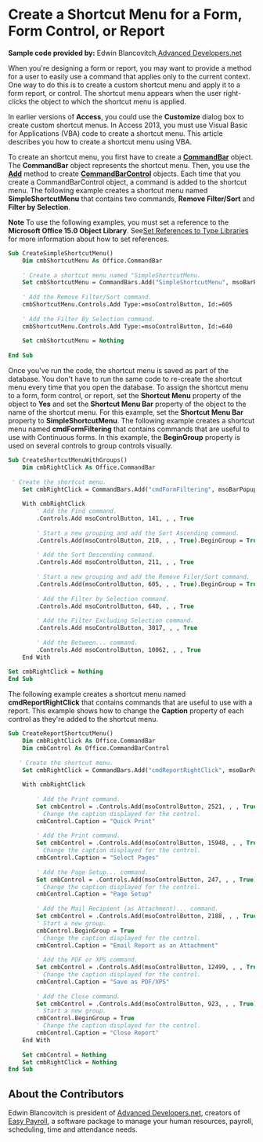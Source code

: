 
# Create a Shortcut Menu for a Form, Form Control, or Report

 **Sample code provided by:** Edwin Blancovitch,[Advanced Developers.net](http://advdev.net/)

When you're designing a form or report, you may want to provide a method for a user to easily use a command that applies only to the current context. One way to do this is to create a custom shortcut menu and apply it to a form report, or control. The shortcut menu appears when the user right-clicks the object to which the shortcut menu is applied.

In earlier versions of  **Access**, you could use the  **Customize** dialog box to create custom shortcut menus. In Access 2013, you must use Visual Basic for Applications (VBA) code to create a shortcut menu. This article describes you how to create a shortcut menu using VBA.

To create an shortcut menu, you first have to create a  **[CommandBar](http://msdn.microsoft.com/library/78603954-40aa-64cb-c407-2e0820d65231%28Office.15%29.aspx)** object. The **CommandBar** object represents the shortcut menu. Then, you use the **[Add](http://msdn.microsoft.com/library/53e2b0b9-b11a-bf52-a1a3-523aae2c35d8%28Office.15%29.aspx)** method to create **[CommandBarControl](http://msdn.microsoft.com/library/b104ec00-beeb-a927-4b7b-108f4e3164f5%28Office.15%29.aspx)** objects. Each time that you create a CommandBarControl object, a command is added to the shortcut menu.
The following example creates a shortcut menu named  **SimpleShortcutMenu** that contains two commands, **Remove Filter/Sort** and **Filter by Selection**.

 **Note**  To use the following examples, you must set a reference to the  **Microsoft Office 15.0 Object Library**. See[Set References to Type Libraries](6314a89b-89e9-d8c1-5964-889a361afcd1.md) for more information about how to set references.




```vb
Sub CreateSimpleShortcutMenu() 
    Dim cmbShortcutMenu As Office.CommandBar 
     
    ' Create a shortcut menu named "SimpleShortcutMenu. 
    Set cmbShortcutMenu = CommandBars.Add("SimpleShortcutMenu", msoBarPopup, False, True) 
     
    ' Add the Remove Filter/Sort command. 
    cmbShortcutMenu.Controls.Add Type:=msoControlButton, Id:=605 
 
    ' Add the Filter By Selection command. 
    cmbShortcutMenu.Controls.Add Type:=msoControlButton, Id:=640 
     
    Set cmbShortcutMenu = Nothing 
     
End Sub
```

Once you've run the code, the shortcut menu is saved as part of the database. You don't have to run the same code to re-create the shortcut menu every time that you open the database.
To assign the shortcut menu to a form, form control, or report, set the  **Shortcut Menu** property of the object to **Yes** and set the **Shortcut Menu Bar** property of the object to the name of the shortcut menu. For this example, set the **Shortcut Menu Bar** property to **SimpleShortcutMenu**.
The following example creates a shortcut menu named  **cmdFormFiltering** that contains commands that are useful to use with Continuous forms. In this example, the **BeginGroup** property is used on several controls to group controls visually.



```vb
Sub CreateShortcutMenuWithGroups() 
    Dim cmbRightClick As Office.CommandBar 
 
 ' Create the shortcut menu. 
    Set cmbRightClick = CommandBars.Add("cmdFormFiltering", msoBarPopup, False, True) 
     
    With cmbRightClick 
        ' Add the Find command. 
        .Controls.Add msoControlButton, 141, , , True 
         
        ' Start a new grouping and add the Sort Ascending command. 
        .Controls.Add(msoControlButton, 210, , , True).BeginGroup = True 
         
        ' Add the Sort Descending command. 
        .Controls.Add msoControlButton, 211, , , True 
         
        ' Start a new grouping and add the Remove Filer/Sort command. 
        .Controls.Add(msoControlButton, 605, , , True).BeginGroup = True 
         
        ' Add the Filter by Selection command. 
        .Controls.Add msoControlButton, 640, , , True 
         
        ' Add the Filter Excluding Selection command. 
        .Controls.Add msoControlButton, 3017, , , True 
         
        ' Add the Between... command. 
        .Controls.Add msoControlButton, 10062, , , True 
    End With 
 
Set cmbRightClick = Nothing 
End Sub
```

The following example creates a shortcut menu named  **cmdReportRightClick** that contains commands that are useful to use with a report. This example shows how to change the **Caption** property of each control as they're added to the shortcut menu.



```vb
Sub CreateReportShortcutMenu() 
    Dim cmbRightClick As Office.CommandBar 
    Dim cmbControl As Office.CommandBarControl 
 
   ' Create the shortcut menu. 
    Set cmbRightClick = CommandBars.Add("cmdReportRightClick", msoBarPopup, False, True) 
 
    With cmbRightClick 
         
        ' Add the Print command. 
        Set cmbControl = .Controls.Add(msoControlButton, 2521, , , True) 
        ' Change the caption displayed for the control. 
        cmbControl.Caption = "Quick Print" 
         
        ' Add the Print command. 
        Set cmbControl = .Controls.Add(msoControlButton, 15948, , , True) 
        ' Change the caption displayed for the control. 
        cmbControl.Caption = "Select Pages" 
         
        ' Add the Page Setup... command. 
        Set cmbControl = .Controls.Add(msoControlButton, 247, , , True) 
        ' Change the caption displayed for the control. 
        cmbControl.Caption = "Page Setup" 
         
        ' Add the Mail Recipient (as Attachment)... command. 
        Set cmbControl = .Controls.Add(msoControlButton, 2188, , , True) 
        ' Start a new group. 
        cmbControl.BeginGroup = True 
        ' Change the caption displayed for the control. 
        cmbControl.Caption = "Email Report as an Attachment" 
         
        ' Add the PDF or XPS command. 
        Set cmbControl = .Controls.Add(msoControlButton, 12499, , , True) 
        ' Change the caption displayed for the control. 
        cmbControl.Caption = "Save as PDF/XPS" 
         
        ' Add the Close command. 
        Set cmbControl = .Controls.Add(msoControlButton, 923, , , True) 
        ' Start a new group. 
        cmbControl.BeginGroup = True 
        ' Change the caption displayed for the control. 
        cmbControl.Caption = "Close Report" 
    End With 
     
    Set cmbControl = Nothing 
    Set cmbRightClick = Nothing 
End Sub
```


## About the Contributors
<a name="AboutContributors"> </a>

Edwin Blancovitch is president of [Advanced Developers.net](http://advdev.net/), creators of [Easy Payroll](http://www.easypayroll.net/), a software package to manage your human resources, payroll, scheduling, time and attendance needs.

